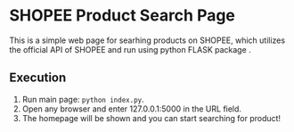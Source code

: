 # SHOPEE Product Search Page
This is a simple web page for searhing products on SHOPEE, which utilizes the official API of SHOPEE and run using python FLASK package
.
## Execution
1. Run main page: `python index.py`.
2. Open any browser and enter 127.0.0.1:5000 in the URL field.
3. The homepage will be shown and you can start searching for product!
